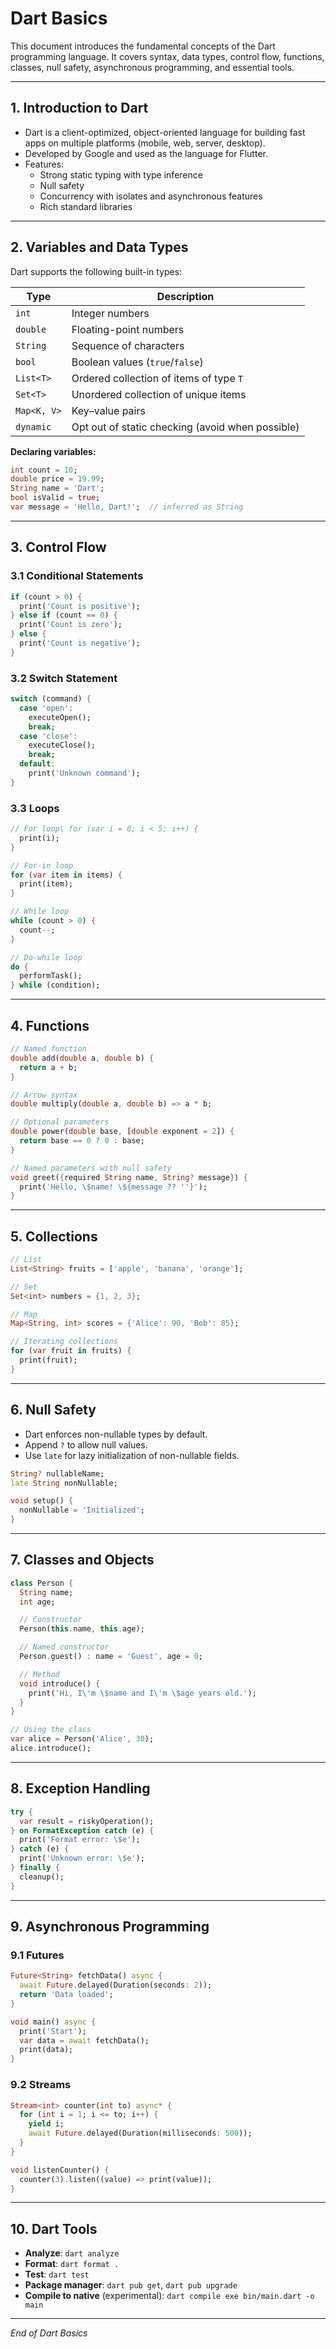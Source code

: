 # Dart Basics

This document introduces the fundamental concepts of the Dart programming language. It covers syntax, data types, control flow, functions, classes, null safety, asynchronous programming, and essential tools.

---

## 1. Introduction to Dart

- Dart is a client-optimized, object-oriented language for building fast apps on multiple platforms (mobile, web, server, desktop).
- Developed by Google and used as the language for Flutter.
- Features:
  - Strong static typing with type inference
  - Null safety
  - Concurrency with isolates and asynchronous features
  - Rich standard libraries

---

## 2. Variables and Data Types

Dart supports the following built-in types:

| Type       | Description                          |
|------------|--------------------------------------|
| `int`      | Integer numbers                      |
| `double`   | Floating-point numbers               |
| `String`   | Sequence of characters               |
| `bool`     | Boolean values (`true`/`false`)      |
| `List<T>`  | Ordered collection of items of type `T` |
| `Set<T>`   | Unordered collection of unique items |
| `Map<K, V>`| Key–value pairs                      |
| `dynamic`  | Opt out of static checking (avoid when possible) |

**Declaring variables:**

```dart
int count = 10;
double price = 19.99;
String name = 'Dart';
bool isValid = true;
var message = 'Hello, Dart!';  // inferred as String
```

---

## 3. Control Flow

### 3.1 Conditional Statements

```dart
if (count > 0) {
  print('Count is positive');
} else if (count == 0) {
  print('Count is zero');
} else {
  print('Count is negative');
}
```

### 3.2 Switch Statement

```dart
switch (command) {
  case 'open':
    executeOpen();
    break;
  case 'close':
    executeClose();
    break;
  default:
    print('Unknown command');
}
```

### 3.3 Loops

```dart
// For loop\ for (var i = 0; i < 5; i++) {
  print(i);
}

// For-in loop
for (var item in items) {
  print(item);
}

// While loop
while (count > 0) {
  count--;
}

// Do-while loop
do {
  performTask();
} while (condition);
```

---

## 4. Functions

```dart
// Named function
double add(double a, double b) {
  return a + b;
}

// Arrow syntax
double multiply(double a, double b) => a * b;

// Optional parameters
double power(double base, [double exponent = 2]) {
  return base == 0 ? 0 : base;
}

// Named parameters with null safety
void greet({required String name, String? message}) {
  print('Hello, \$name! \${message ?? ''}');
}
```

---

## 5. Collections

```dart
// List
List<String> fruits = ['apple', 'banana', 'orange'];

// Set
Set<int> numbers = {1, 2, 3};

// Map
Map<String, int> scores = {'Alice': 90, 'Bob': 85};

// Iterating collections
for (var fruit in fruits) {
  print(fruit);
}
```

---

## 6. Null Safety

- Dart enforces non-nullable types by default.
- Append `?` to allow null values.
- Use `late` for lazy initialization of non-nullable fields.

```dart
String? nullableName;
late String nonNullable;

void setup() {
  nonNullable = 'Initialized';
}
```

---

## 7. Classes and Objects

```dart
class Person {
  String name;
  int age;

  // Constructor
  Person(this.name, this.age);

  // Named constructor
  Person.guest() : name = 'Guest', age = 0;

  // Method
  void introduce() {
    print('Hi, I\'m \$name and I\'m \$age years old.');
  }
}

// Using the class
var alice = Person('Alice', 30);
alice.introduce();
```

---

## 8. Exception Handling

```dart
try {
  var result = riskyOperation();
} on FormatException catch (e) {
  print('Format error: \$e');
} catch (e) {
  print('Unknown error: \$e');
} finally {
  cleanup();
}
```

---

## 9. Asynchronous Programming

### 9.1 Futures

```dart
Future<String> fetchData() async {
  await Future.delayed(Duration(seconds: 2));
  return 'Data loaded';
}

void main() async {
  print('Start');
  var data = await fetchData();
  print(data);
}
```

### 9.2 Streams

```dart
Stream<int> counter(int to) async* {
  for (int i = 1; i <= to; i++) {
    yield i;
    await Future.delayed(Duration(milliseconds: 500));
  }
}

void listenCounter() {
  counter(3).listen((value) => print(value));
}
```

---

## 10. Dart Tools

- **Analyze**: `dart analyze`
- **Format**: `dart format .`
- **Test**: `dart test`
- **Package manager**: `dart pub get`, `dart pub upgrade`
- **Compile to native** (experimental): `dart compile exe bin/main.dart -o main`

---

*End of Dart Basics*

